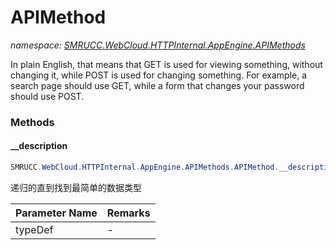 ﻿# APIMethod
_namespace: [SMRUCC.WebCloud.HTTPInternal.AppEngine.APIMethods](./index.md)_

In plain English, that means that GET is used for viewing something, without changing it, 
 while POST is used for changing something. 
 For example, a search page should use GET, while a form that changes your password should use POST.



### Methods

#### __description
```csharp
SMRUCC.WebCloud.HTTPInternal.AppEngine.APIMethods.APIMethod.__description(System.Type,System.String)
```
递归的直到找到最简单的数据类型

|Parameter Name|Remarks|
|--------------|-------|
|typeDef|-|



